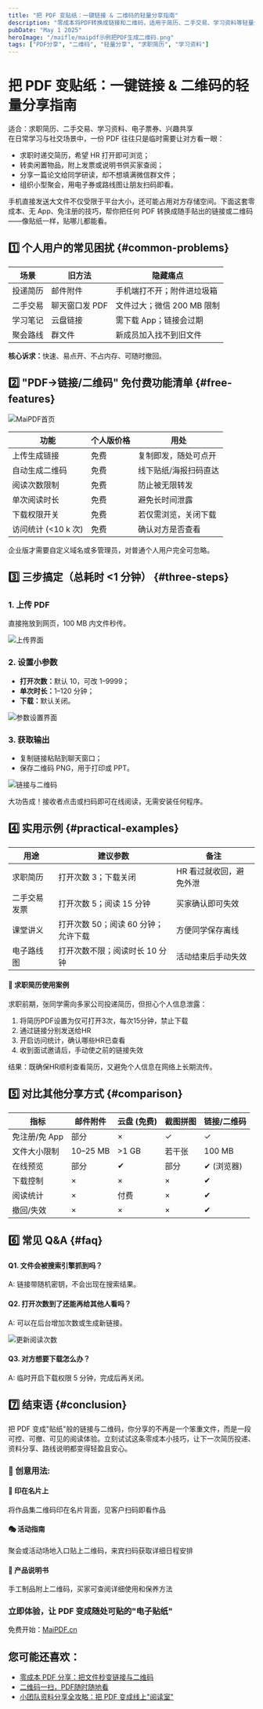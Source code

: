 ```yaml
---
title: "把 PDF 变贴纸：一键链接 & 二维码的轻量分享指南"
description: "零成本将PDF转换成链接和二维码，适用于简历、二手交易、学习资料等轻量分享场景"
pubDate: "May 1 2025"
heroImage: "/maifle/maipdf示例把PDF生成二维码.png"
tags: ["PDF分享", "二维码", "轻量分享", "求职简历", "学习资料"]
---
```


# 把 PDF 变贴纸：一键链接 & 二维码的轻量分享指南

<div class="intro-panel">
  适合：求职简历、二手交易、学习资料、电子票券、兴趣共享
</div>

<div class="intro-panel-2">
  在日常学习与社交场景中，一份 PDF 往往只是临时需要让对方看一眼：
  <ul>
    <li>求职时递交简历，希望 HR 打开即可浏览；</li>
    <li>转卖闲置物品，附上发票或说明书供买家查阅；</li>
    <li>分享一篇论文给同学研读，却不想填满微信群文件；</li>
    <li>组织小型聚会，用电子券或路线图让朋友扫码即看。</li>
  </ul>
</div>

<div class="intro-panel-3">
  手机直接发送大文件不仅受限于平台大小，还可能占用对方存储空间。下面这套零成本、无 App、免注册的技巧，帮你把任何 PDF 转换成随手贴出的链接或二维码——像贴纸一样，贴哪儿都能看。
</div>

## 1️⃣ 个人用户的常见困扰 {#common-problems}

<div class="problems-table">
  <table>
    <thead>
      <tr>
        <th>场景</th>
        <th>旧方法</th>
        <th>隐藏痛点</th>
      </tr>
    </thead>
    <tbody>
      <tr>
        <td>投递简历</td>
        <td>邮件附件</td>
        <td>手机端打不开；附件进垃圾箱</td>
      </tr>
      <tr>
        <td>二手交易</td>
        <td>聊天窗口发 PDF</td>
        <td>文件过大；微信 200 MB 限制</td>
      </tr>
      <tr>
        <td>学习笔记</td>
        <td>云盘链接</td>
        <td>需下载 App；链接会过期</td>
      </tr>
      <tr>
        <td>聚会路线</td>
        <td>群文件</td>
        <td>新成员加入找不到旧文件</td>
      </tr>
    </tbody>
  </table>
</div>

<div class="core-demands">
  <p><strong>核心诉求：</strong>快速、易点开、不占内存、可随时撤回。</p>
</div>

## 2️⃣ "PDF→链接/二维码" 免付费功能清单 {#free-features}

![MaiPDF首页](/maifle/maipdf的首页入口.png)

<div class="features-table">
  <table>
    <thead>
      <tr>
        <th>功能</th>
        <th>个人版价格</th>
        <th>用处</th>
      </tr>
    </thead>
    <tbody>
      <tr>
        <td>上传生成链接</td>
        <td>免费</td>
        <td>复制即发，随处可点开</td>
      </tr>
      <tr>
        <td>自动生成二维码</td>
        <td>免费</td>
        <td>线下贴纸/海报扫码直达</td>
      </tr>
      <tr>
        <td>阅读次数限制</td>
        <td>免费</td>
        <td>防止被无限转发</td>
      </tr>
      <tr>
        <td>单次阅读时长</td>
        <td>免费</td>
        <td>避免长时间泄露</td>
      </tr>
      <tr>
        <td>下载权限开关</td>
        <td>免费</td>
        <td>若仅需浏览，关闭下载</td>
      </tr>
      <tr>
        <td>访问统计 (<10 k 次)</td>
        <td>免费</td>
        <td>确认对方是否查看</td>
      </tr>
    </tbody>
  </table>
</div>

<div class="note-box">
  <p>企业版才需要自定义域名或多管理员，对普通个人用户完全可忽略。</p>
</div>

## 3️⃣ 三步搞定（总耗时 <1 分钟） {#three-steps}

<div class="steps-container">
  <div class="step">
    <h3>1. 上传 PDF</h3>
    <p>直接拖放到网页，100 MB 内文件秒传。</p>
    <img src="/maifle/MaiPDF中的上传界面.png" alt="上传界面" class="step-image">
  </div>
  
  <div class="step">
    <h3>2. 设置小参数</h3>
    <ul>
      <li><strong>打开次数：</strong>默认 10，可改 1–9999；</li>
      <li><strong>单次时长：</strong>1–120 分钟；</li>
      <li><strong>下载：</strong>默认关闭。</li>
    </ul>
    <img src="/maifle/没加电话验证的设置界面.png" alt="参数设置界面" class="step-image">
  </div>
  
  <div class="step">
    <h3>3. 获取输出</h3>
    <ul>
      <li>复制链接粘贴到聊天窗口；</li>
      <li>保存二维码 PNG，用于打印或 PPT。</li>
    </ul>
    <img src="/maifle/阅读码示例.png" alt="链接与二维码" class="step-image">
  </div>
</div>

<div class="completion-note">
  <p>大功告成！接收者点击或扫码即可在线阅读，无需安装任何程序。</p>
</div>

## 4️⃣ 实用示例 {#practical-examples}

<div class="examples-table">
  <table>
    <thead>
      <tr>
        <th>用途</th>
        <th>建议参数</th>
        <th>备注</th>
      </tr>
    </thead>
    <tbody>
      <tr>
        <td>求职简历</td>
        <td>打开次数 3；下载关闭</td>
        <td>HR 看过就收回，避免外泄</td>
      </tr>
      <tr>
        <td>二手交易发票</td>
        <td>打开次数 5；阅读 15 分钟</td>
        <td>买家确认即可失效</td>
      </tr>
      <tr>
        <td>课堂讲义</td>
        <td>打开次数 50；阅读 60 分钟；允许下载</td>
        <td>方便同学保存离线</td>
      </tr>
      <tr>
        <td>电子路线图</td>
        <td>打开次数不限；阅读时长 10 分钟</td>
        <td>活动结束后手动失效</td>
      </tr>
    </tbody>
  </table>
</div>

<div class="example-detail">
  <h4>📝 求职简历使用案例</h4>
  <p>求职前期，张同学需向多家公司投递简历，但担心个人信息泄露：</p>
  <ol>
    <li>将简历PDF设置为仅可打开3次，每次15分钟，禁止下载</li>
    <li>通过链接分别发送给HR</li>
    <li>开启访问统计，确认哪些HR已查看</li>
    <li>收到面试邀请后，手动使之前的链接失效</li>
  </ol>
  <p>结果：既确保HR顺利查看简历，又避免个人信息在网络上长期流传。</p>
</div>

## 5️⃣ 对比其他分享方式 {#comparison}

<div class="comparison-table">
  <table>
    <thead>
      <tr>
        <th>指标</th>
        <th>邮件附件</th>
        <th>云盘 (免费)</th>
        <th>截图拼图</th>
        <th>链接/二维码</th>
      </tr>
    </thead>
    <tbody>
      <tr>
        <td>免注册/免 App</td>
        <td>部分</td>
        <td>×</td>
        <td>✓</td>
        <td>✓</td>
      </tr>
      <tr>
        <td>文件大小限制</td>
        <td>10–25 MB</td>
        <td>>1 GB</td>
        <td>若干张</td>
        <td>100 MB</td>
      </tr>
      <tr>
        <td>在线预览</td>
        <td>部分</td>
        <td>✔</td>
        <td>部分</td>
        <td>✔ (浏览器)</td>
      </tr>
      <tr>
        <td>下载控制</td>
        <td>×</td>
        <td>×</td>
        <td>×</td>
        <td>✔</td>
      </tr>
      <tr>
        <td>阅读统计</td>
        <td>×</td>
        <td>付费</td>
        <td>×</td>
        <td>✔</td>
      </tr>
      <tr>
        <td>撤回/失效</td>
        <td>×</td>
        <td>×</td>
        <td>×</td>
        <td>✔</td>
      </tr>
    </tbody>
  </table>
</div>

## 6️⃣ 常见 Q&A {#faq}

<div class="faq-container">
  <div class="faq-item">
    <h4>Q1. 文件会被搜索引擎抓到吗？</h4>
    <p>A: 链接带随机密钥，不会出现在搜索结果。</p>
  </div>
  
  <div class="faq-item">
    <h4>Q2. 打开次数到了还能再给其他人看吗？</h4>
    <p>A: 可以在后台增加次数或生成新链接。</p>
    <img src="/maifle/替换阅读码的例子.png" alt="更新阅读次数" class="faq-image">
  </div>
  
  <div class="faq-item">
    <h4>Q3. 对方想要下载怎么办？</h4>
    <p>A: 临时开启下载权限 5 分钟，完成后再关闭。</p>
  </div>
</div>

## 7️⃣ 结束语 {#conclusion}

<div class="conclusion-panel">
  <p>把 PDF 变成"贴纸"般的链接与二维码，你分享的不再是一个笨重文件，而是一段可控、可撤、可见的阅读体验。立刻试试这条零成本小技巧，让下一次简历投递、资料分享、路线说明都变得轻盈且安心。</p>
</div>

<div class="creative-use-cases">
  <h3>🎯 创意用法:</h3>
  <div class="case-card">
    <h4>📌 印在名片上</h4>
    <p>将作品集二维码印在名片背面，见客户扫码即看作品</p>
  </div>
  <div class="case-card">
    <h4>🎭 活动指南</h4>
    <p>聚会或活动场地入口贴上二维码，来宾扫码获取详细日程安排</p>
  </div>
  <div class="case-card">
    <h4>🎁 产品说明书</h4>
    <p>手工制品附上二维码，买家可查阅详细使用和保养方法</p>
  </div>
</div>

<div class="cta-container">
  <h3>立即体验，让 PDF 变成随处可贴的"电子贴纸"</h3>
  <p>免费开始：<a href="https://maipdf.cn">MaiPDF.cn</a></p>
</div>

## 您可能还喜欢：

- [零成本 PDF 分享：把文件秒变链接与二维码](../../cn/zero-cost-pdf-sharing)
- [二维码一扫，PDF随时随地看](../../cn/qrcode-pdf-sharing)
- [小团队资料分享全攻略：把 PDF 变成线上"阅读室"](../../cn/team-pdf-reading-room)